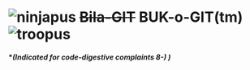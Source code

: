 # ![ninjapus] ~~Bila-GIT~~ BUK-o-GIT(tm) ![troopus] 
#### **(Indicated for code-digestive complaints 8-) )*

[ninjapus]: https://octodex.github.com/images/dojocat.jpg  "Ninjapus"
[minipus]: https://octodex.github.com/images/minion.png "Minipus"
[troopus]: https://octodex.github.com/images/stormtroopocat.jpg "Troopus"